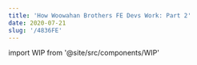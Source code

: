 ```yaml
---
title: 'How Woowahan Brothers FE Devs Work: Part 2'
date: 2020-07-21
slug: '/4836FE'
---
```


import WIP from '@site/src/components/WIP'

<WIP />
